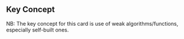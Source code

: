 ## Key Concept

NB: The key concept for this card is use of weak algorithms/functions, especially self-built ones.
